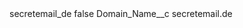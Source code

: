 <?xml version="1.0" encoding="UTF-8"?>
<CustomMetadata xmlns="http://soap.sforce.com/2006/04/metadata" xmlns:xsi="http://www.w3.org/2001/XMLSchema-instance" xmlns:xsd="http://www.w3.org/2001/XMLSchema">
    <label>secretemail_de</label>
    <protected>false</protected>
    <values>
        <field>Domain_Name__c</field>
        <value xsi:type="xsd:string">secretemail.de</value>
    </values>
</CustomMetadata>
